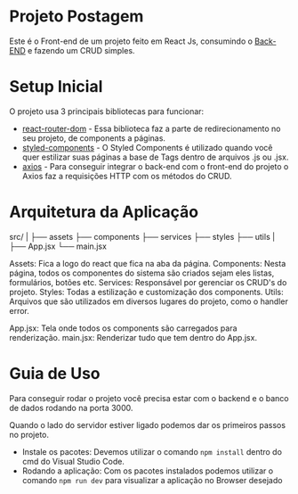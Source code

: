# Projeto Postagem
Este é o Front-end de um projeto feito em React Js, consumindo o [Back-END](http://github.com/JoseHenriqueBenemon/TechChallenge-Fase2-Grupo32) e fazendo um CRUD simples.

# Setup Inicial 

O projeto usa 3 principais bibliotecas para funcionar:

  - [react-router-dom](https://www.npmjs.com/package/react-router-dom) - Essa biblioteca faz a parte de redirecionamento no seu projeto, de components a páginas.
  - [styled-components](https://www.npmjs.com/package/styled-components) - O Styled Components é utilizado quando você quer estilizar suas páginas a base de Tags dentro de arquivos .js ou .jsx.
  - [axios](https://www.npmjs.com/package/axios) - Para conseguir integrar o back-end com o front-end do projeto o Axios faz a requisições HTTP com os métodos do CRUD.

# Arquitetura da Aplicação

src/
|
├── assets
├── components
├── services
├── styles
├── utils
|
├── App.jsx
└── main.jsx

Assets: Fica a logo do react que fica na aba da página.
Components: Nesta página, todos os componentes do sistema são criados sejam eles listas, formulários, botões etc.
Services: Responsável por gerenciar os CRUD's do projeto.
Styles: Todas a estilização e customização dos components.
Utils: Arquivos que são utilizados em diversos lugares do projeto, como o handler error.

App.jsx: Tela onde todos os components são carregados para renderização.
main.jsx: Renderizar tudo que tem dentro do App.jsx.

# Guia de Uso

Para conseguir rodar o projeto você precisa estar com o backend e o banco de dados rodando na porta 3000.

Quando o lado do servidor estiver ligado podemos dar os primeiros passos no projeto.

  - Instale os pacotes: Devemos utilizar o comando `npm install` dentro do cmd do Visual Studio Code.
  - Rodando a aplicação: Com os pacotes instalados podemos utilizar o comando `npm run dev` para visualizar a aplicação no Browser desejado
